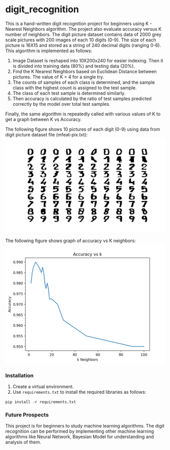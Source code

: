 # digit_recognition
This is a hand-written digit recognition project for beginners using K - Nearest Neighbors algorithm. The project also 
evaluate accuracy versus K number of neighbors. The digit picture dataset contains data of 2000 grey scale pictures with
200 images of each 10 digits (0-9). The size of each picture is 16X15 and stored as a string of 240 decimal digits
(ranging 0-6).
<br/>This algorithm is implemented as follows:
1. Image Dataset is reshaped into 10X200x240 for easier indexing. Then it is divided into training data (80%) and 
   testing data (20%).
2. Find the K Nearest Neighbors based on Euclidean Distance between pictures. The value of K = 4 for a single try.
3. The counts of samples of each class is determined, and the sample class with the highest count is assigned to the
   test sample.
4. The class of each test sample is determined similarly.
5. Then accuracy is calculated by the ratio of test samples predicted correctly by the model over total test samples.

Finally, the same algorithm is repeatedly called with various values of K to get a graph between K vs Accuracy.

The following figure shows 10 pictures of each digit (0-9) using data from digit picture dataset file (mfeat-pix.txt):
![Digits Pictures](blob/Digit_Pictures.png)

The following figure shows graph of accuracy vs K neighbors:
![Accuracy vs K](blob/Accuracy_vs_K.png)

### Installation
1. Create a virtual environment.
2. Use `requirements.txt` to install the required libraries as follows:
```
pip install -r requirements.txt
```

### Future Prospects

This project is for beginners to study machine learning algorithms. The digit recognition can be performed by 
implementing other machine learning algorithms like Neural Network, Bayesian Model for understanding and analysis of 
them.
